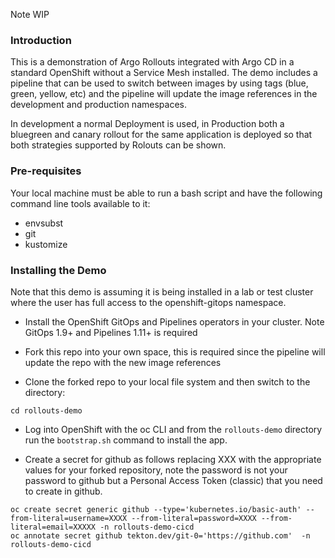 Note WIP

### Introduction

This is a demonstration of Argo Rollouts integrated with Argo CD in a standard OpenShift without a Service Mesh installed. The demo
includes a pipeline that can be used to switch between images by using tags (blue, green, yellow, etc) and the pipeline will
update the image references in the development and production namespaces.

In development a normal Deployment is used, in Production both a bluegreen and canary rollout for the same application is deployed
so that both strategies supported by Rolouts can be shown.

### Pre-requisites

Your local machine must be able to run a bash script and have the following command line tools available to it:
- envsubst
- git
- kustomize

### Installing the Demo

Note that this demo is assuming it is being installed in a lab or test cluster where the user has full access to the openshift-gitops namespace.

* Install the OpenShift GitOps and Pipelines operators in your cluster. Note GitOps 1.9+ and Pipelines 1.11+ is required

* Fork this repo into your own space, this is required since the pipeline will update the repo with the new image references

* Clone the forked repo to your local file system and then switch to the directory:

```cd rollouts-demo```

* Log into OpenShift with the oc CLI and from the `rollouts-demo` directory run the `bootstrap.sh` command to install the app.

* Create a secret for github as follows replacing XXX with the appropriate values for your forked repository, note the password is not your password to
github but a Personal Access Token (classic) that you need to create in github.

```
oc create secret generic github --type='kubernetes.io/basic-auth' --from-literal=username=XXXX --from-literal=password=XXXX --from-literal=email=XXXXX -n rollouts-demo-cicd
oc annotate secret github tekton.dev/git-0='https://github.com'  -n rollouts-demo-cicd
```
